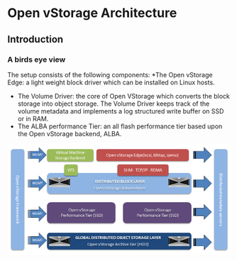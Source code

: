 # Open vStorage Architecture
## Introduction

### A birds eye view


The setup consists of the following components:
*The Open vStorage Edge: a light weight block driver which can be installed on Linux hosts.
* The Volume Driver: the core of Open VStorage which converts the block storage into object storage. The Volume Driver keeps track of the volume metadata and implements a log structured write buffer on SSD or in RAM.
* The ALBA performance Tier: an all flash performance tier based upon the Open vStorage backend, ALBA.

![](../Images/architecture.png)